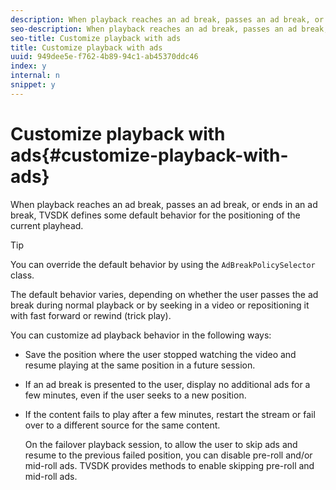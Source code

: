 ```yaml
---
description: When playback reaches an ad break, passes an ad break, or ends in an ad break, TVSDK defines some default behavior for the positioning of the current playhead.
seo-description: When playback reaches an ad break, passes an ad break, or ends in an ad break, TVSDK defines some default behavior for the positioning of the current playhead.
seo-title: Customize playback with ads
title: Customize playback with ads
uuid: 949dee5e-f762-4b89-94c1-ab45370ddc46
index: y
internal: n
snippet: y
---
```


# Customize playback with ads{#customize-playback-with-ads}

When playback reaches an ad break, passes an ad break, or ends in an ad break, TVSDK defines some default behavior for the positioning of the current playhead.

>[!TIP]
>
>You can override the default behavior by using the `AdBreakPolicySelector` class.

The default behavior varies, depending on whether the user passes the ad break during normal playback or by seeking in a video or repositioning it with fast forward or rewind (trick play).

You can customize ad playback behavior in the following ways:

* Save the position where the user stopped watching the video and resume playing at the same position in a future session. 
* If an ad break is presented to the user, display no additional ads for a few minutes, even if the user seeks to a new position. 
* If the content fails to play after a few minutes, restart the stream or fail over to a different source for the same content.

  On the failover playback session, to allow the user to skip ads and resume to the previous failed position, you can disable pre-roll and/or mid-roll ads. TVSDK provides methods to enable skipping pre-roll and mid-roll ads.

